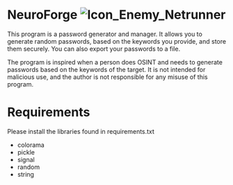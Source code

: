 # NeuroForge ![Icon_Enemy_Netrunner](https://github.com/user-attachments/assets/97300662-0c6b-4299-8013-04c06331ae4c)
This program is a password generator and manager. It allows you to generate random passwords,
based on the keywords you provide, and store them securely. You can also export your passwords to a
file.

The program is inspired when a person does OSINT and needs to generate passwords based on the
keywords of the target. It is not intended for malicious use, and the author is not responsible 
for any misuse of this program.

# Requirements
Please install the libraries found in requirements.txt
* colorama
* pickle
* signal
* random
* string
